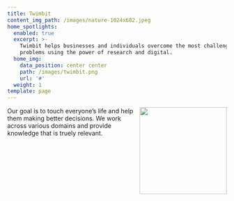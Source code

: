 ```yaml
---
title: Twimbit
content_img_path: /images/nature-1024x682.jpeg
home_spotlights:
  enabled: true
  excerpt: >-
    Twimbit helps businesses and individuals overcome the most challenging
    problems using the power of research and digital.
  home_img:
    data_position: center center
    path: /images/twimbit.png
    url: '#'
  weight: 1
template: page
---
```

<img src="blob:https://opensource.twimbit.com/9fda42ce-5878-4c09-9f7f-70a6283ac3d3" height="200px" align="right"> Our goal is to touch everyone’s life and help them making better decisions. We work across various domains and provide knowledge that is truely relevant.
